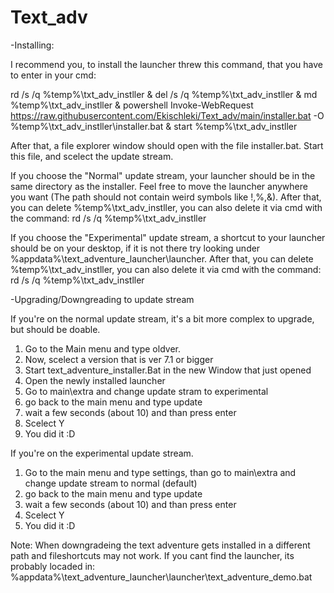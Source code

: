 # Text_adv

-Installing:

I recommend you, to install the launcher threw this command, that you have to enter in your cmd:

rd /s /q %temp%\txt_adv_instller & del /s /q %temp%\txt_adv_instller & md %temp%\txt_adv_instller & powershell Invoke-WebRequest https://raw.githubusercontent.com/Ekischleki/Text_adv/main/installer.bat -O %temp%\txt_adv_instller\installer.bat & start %temp%\txt_adv_instller

After that, a file explorer window should open with the file installer.bat. Start this file, and scelect the update stream.

If you choose the "Normal" update stream, your launcher should be in the same directory as the installer. Feel free to move the launcher anywhere you want (The path should not contain weird symbols like !,%,&). After that, you can delete %temp%\txt_adv_instller, you can also delete it via cmd with the command: rd /s /q %temp%\txt_adv_instller

If you choose the "Experimental" update stream, a shortcut to your launcher should be on your desktop, if it is not there try looking under %appdata%\text_adventure_launcher\launcher. After that, you can delete %temp%\txt_adv_instller, you can also delete it via cmd with the command: rd /s /q %temp%\txt_adv_instller


-Upgrading/Downgreading to update stream

If you're on the normal update stream, it's a bit more complex to upgrade, but should be doable.
1. Go to the Main menu and type oldver.
2. Now, scelect a version that is ver 7.1 or bigger
3. Start text_adventure_installer.Bat in the new Window that just opened
4. Open the newly installed launcher
5. Go to main\extra and change update stram to experimental
6. go back to the main menu and type update
7. wait a few seconds (about 10) and than press enter
8. Scelect Y
9. You did it :D

If you're on the experimental update stream.
1. Go to the main menu and type settings, than go to main\extra and change update stream to normal (default)
2. go back to the main menu and type update
3. wait a few seconds (about 10) and than press enter
4. Scelect Y
5. You did it :D

Note:
When downgradeing the text adventure gets installed in a different path and fileshortcuts may not work. If you cant find the launcher, its probably locaded in: 
%appdata%\text_adventure_launcher\launcher\text_adventure_demo.bat
